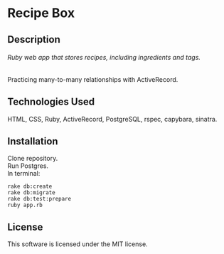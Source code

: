 # Recipe Box

## Description
###### Ruby web app that stores recipes, including ingredients and tags.
Practicing many-to-many relationships with ActiveRecord.

## Technologies Used
HTML, CSS, Ruby, ActiveRecord, PostgreSQL, rspec, capybara, sinatra.

## Installation
Clone repository.  
Run Postgres.  
In terminal:

```bundle install  
rake db:create
rake db:migrate  
rake db:test:prepare
ruby app.rb
```

## License
This software is licensed under the MIT license.
